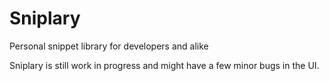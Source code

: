 # Sniplary
Personal snippet library for developers and alike

Sniplary is still work in progress and might have a few minor bugs in the UI.

